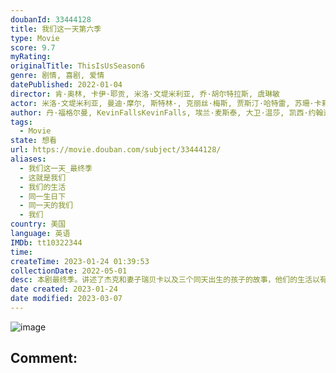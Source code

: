 ```yaml
---
doubanId: 33444128
title: 我们这一天第六季
type: Movie
score: 9.7
myRating: 
originalTitle: ThisIsUsSeason6
genre: 剧情, 喜剧, 爱情
datePublished: 2022-01-04
director: 肯·奥林, 卡伊·耶贡, 米洛·文堤米利亚, 乔·胡尔特拉斯, 虞琳敏
actor: 米洛·文堤米利亚, 曼迪·摩尔, 斯特林·, 克丽丝·梅斯, 贾斯汀·哈特雷, 苏珊·卡莉奇·沃森, 克里斯·沙利文, 乔·胡尔特拉斯, 凯特琳·汤普森, 厄里斯·贝克, 帕克·贝茨, 安萨特·布莱克, 朗尼·查维斯, 奈尔斯·菲奇, 克里斯·吉尔, 麦肯齐·汉奇恰克, 费丝·赫尔曼, 利丽克·罗斯, 洛根·施罗耶, 汉娜·蔡勒
author: 丹·福格尔曼, KevinFallsKevinFalls, 埃兰·麦斯泰, 大卫·温莎, 凯西·约翰逊
tags:
  - Movie
state: 想看
url: https://movie.douban.com/subject/33444128/
aliases:
  - 我们这一天_最终季
  - 这就是我们
  - 我们的生活
  - 同一生日下
  - 同一天的我们
  - 我们
country: 美国
language: 英语
IMDb: tt10322344
time: 
createTime: 2023-01-24 01:39:53
collectionDate: 2022-05-01
desc: 本剧最终季。讲述了杰克和妻子瑞贝卡以及三个同天出生的孩子的故事，他们的生活以有趣的方式交叉在一起，真实且感动。虽然天下没有不散的宴席，但留给人的回忆是永恒的。
date created: 2023-01-24
date modified: 2023-03-07
---
```


![image](p2758013960.jpg)

Comment:
---
